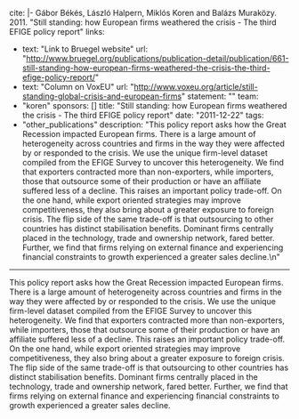 cite: |-
  Gábor Békés, László Halpern, Miklós Koren and Balázs Muraközy. 2011. "Still standing: how European firms weathered the crisis - The third EFIGE policy report"
links:
  - text: "Link to Bruegel website"
    url: "http://www.bruegel.org/publications/publication-detail/publication/661-still-standing-how-european-firms-weathered-the-crisis-the-third-efige-policy-report/"
  - text: "Column on VoxEU"
    url: "http://www.voxeu.org/article/still-standing-global-crisis-and-european-firms"
statement: ""
team:
  - "koren"
sponsors: []
title: "Still standing: how European firms weathered the crisis - The third EFIGE policy report"
date: "2011-12-22"
tags:
  - "other_publications"
description: "This policy report asks how the Great Recession impacted European firms. There is a large amount of heterogeneity across countries and firms in the way they were affected by or responded to the crisis. We use the unique firm-level dataset compiled from the EFIGE Survey to uncover this heterogeneity. We find that exporters contracted more than non-exporters, while importers, those that outsource some of their production or have an affiliate suffered less of a decline. This raises an important policy trade-off. On the one hand, while export oriented strategies may improve competitiveness, they also bring about a greater exposure to foreign crisis. The flip side of the same trade-off is that outsourcing to other countries has distinct stabilisation benefits. Dominant firms centrally placed in the technology, trade and ownership network, fared better. Further, we find that firms relying on external finance and experiencing financial constraints to growth experienced a greater sales decline.\n"

---

This policy report asks how the Great Recession impacted European firms. There is a large amount of heterogeneity across countries and firms in the way they were affected by or responded to the crisis. We use the unique firm-level dataset compiled from the EFIGE Survey to uncover this heterogeneity. We find that exporters contracted more than non-exporters, while importers, those that outsource some of their production or have an affiliate suffered less of a decline. This raises an important policy trade-off. On the one hand, while export oriented strategies may improve competitiveness, they also bring about a greater exposure to foreign crisis. The flip side of the same trade-off is that outsourcing to other countries has distinct stabilisation benefits. Dominant firms centrally placed in the technology, trade and ownership network, fared better. Further, we find that firms relying on external finance and experiencing financial constraints to growth experienced a greater sales decline.

